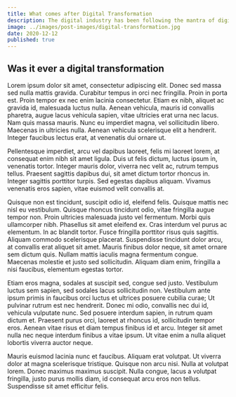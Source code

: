 ```yaml
---
title: What comes after Digital Transformation
description: The digital industry has been following the mantra of digital transformation for years, it's just about running out now, so what is next.
image: ../images/post-images/digital-transformation.jpg
date: 2020-12-12
published: true
---
```


## Was it ever a digital transformation

Lorem ipsum dolor sit amet, consectetur adipiscing elit. Donec sed massa sed nulla mattis gravida. Curabitur tempus in orci nec fringilla. Proin in porta est. Proin tempor ex nec enim lacinia consectetur. Etiam ex nibh, aliquet ac gravida id, malesuada luctus nulla. Aenean vehicula, mauris id convallis pharetra, augue lacus vehicula sapien, vitae ultricies erat urna nec lacus. Nam quis massa mauris. Nunc eu imperdiet magna, vel sollicitudin libero. Maecenas in ultricies nulla. Aenean vehicula scelerisque elit a hendrerit. Integer faucibus lectus erat, at venenatis dui ornare ut.

Pellentesque imperdiet, arcu vel dapibus laoreet, felis mi laoreet lorem, at consequat enim nibh sit amet ligula. Duis ut felis dictum, luctus ipsum in, venenatis tortor. Integer mauris dolor, viverra nec velit ac, rutrum tempus tellus. Praesent sagittis dapibus dui, sit amet dictum tortor rhoncus in. Integer sagittis porttitor turpis. Sed egestas dapibus aliquam. Vivamus venenatis eros sapien, vitae euismod velit convallis at.

Quisque non est tincidunt, suscipit odio id, eleifend felis. Quisque mattis nec nisl eu vestibulum. Quisque rhoncus tincidunt odio, vitae fringilla augue tempor non. Proin ultricies malesuada justo vel fermentum. Morbi quis ullamcorper nibh. Phasellus sit amet eleifend ex. Cras interdum vel purus ac elementum. In ac blandit tortor. Fusce fringilla porttitor risus quis sagittis. Aliquam commodo scelerisque placerat. Suspendisse tincidunt dolor arcu, at convallis erat aliquet sit amet. Mauris finibus dolor neque, sit amet ornare sem dictum quis. Nullam mattis iaculis magna fermentum congue. Maecenas molestie et justo sed sollicitudin. Aliquam diam enim, fringilla a nisi faucibus, elementum egestas tortor.

Etiam eros magna, sodales at suscipit sed, congue sed justo. Vestibulum luctus sem sapien, sed sodales lacus sollicitudin non. Vestibulum ante ipsum primis in faucibus orci luctus et ultrices posuere cubilia curae; Ut pulvinar rutrum est nec hendrerit. Donec mi odio, convallis nec dui id, vehicula vulputate nunc. Sed posuere interdum sapien, in rutrum quam dictum et. Praesent purus orci, laoreet at rhoncus id, sollicitudin tempor eros. Aenean vitae risus et diam tempus finibus id et arcu. Integer sit amet nulla nec neque interdum finibus a vitae ipsum. Ut vitae enim a nulla aliquet lobortis viverra auctor neque.

Mauris euismod lacinia nunc et faucibus. Aliquam erat volutpat. Ut viverra dolor at magna scelerisque tristique. Quisque non arcu nisi. Nulla at volutpat lorem. Donec maximus maximus suscipit. Nulla congue, lacus a volutpat fringilla, justo purus mollis diam, id consequat arcu eros non tellus. Suspendisse sit amet efficitur felis.